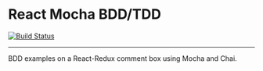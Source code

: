 # React Mocha BDD/TDD

[![Build Status](https://travis-ci.org/dankreiger/react-mocha-bdd.svg?branch=master)](https://travis-ci.org/dankreiger/react-mocha-bdd)


***

BDD  examples on a React-Redux comment box using Mocha and Chai.
